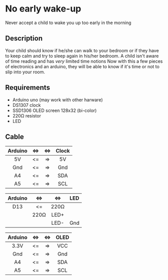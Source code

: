 # No early wake-up
Never accept a child to wake you up too early in the morning

## Description
Your child should know if he/she can walk to your bedroom or if they have to keep calm and try to sleep again in his/her bedroom.
A child isn't aware of time reading and has _very_ limited time notions
Now with this a few pieces of electronics and an arduino, they will be able to know if it's time or not to slip into your room.

## Requirements
* Arduino uno (may work with other harware)
* DS1307 clock
* SSD1306 OLED screen 128x32 (bi-color)
* 220Ω resistor
* LED 


## Cable
| Arduino | <=> | <=> | Clock |
| :---: | :---: | :---: | :---: |
| 5V | <= | => | 5V |
| Gnd | <= | => | Gnd |
| A4 | <= | => | SDA |
| A5 | <= | => | SCL |


| Arduino | <=> | <=> | LED |
| :---: | :---: | :---: | :---: |
| D13 | <= | 220Ω |  |
|    | 220Ω | LED+ |  |
|  |  | LED- | Gnd |

| Arduino | <=> | <=> | OLED |
| :---: | :---: | :---: | :---: |
| 3.3V | <= | => | VCC |
| Gnd | <= | => | Gnd |
| A4 | <= | => | SDA |
| A5 | <= | => | SCL |


